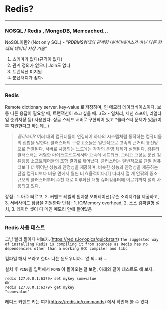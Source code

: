 # Redis?

---

### NOSQL / Redis , MongoDB, Memcached...

NoSQL이란? (Not only SQL) - "*RDBMS형태의 관계형 데이터베이스가 아닌 다른 형태의 데이터 저장 기술*"

1. 스키마가 없다(규격이 없다)
2. 관계 정의가 없으니 Join도 없다
3. 트랜잭션 미지원
4. 분산처리가 쉽다.

---

### Redis

Remote dictionary server.
key-value 로 저장하며, 인 메모리 데이터베이스이다.
보통 따른 응답이 필요할 때, 트랜잭션이 쓰고 싶을 때...(Ex - 일처리, 세션 스포어, 리얼타임 순위저장 등) 사용한다.
싱글 스레드 서버로 구현되어 있고 *클러스터 문제가 있음(이후 지원한다고 하는데...)

> *클러스터?*
> 여러 대의 컴퓨터들이 연결되어 하나의 시스템처럼 동작하는 컴퓨터들의 집합을 말한다. 클러스터의 구성 요소들은 일반적으로 고속의 근거리 통신망으로 연결된다. 서버로 사용되는 노드에는 각각의 운영 체제가 실행된다. 컴퓨터 클러스터는 저렴한 마이크로프로세서와 고속의 네트워크, 그리고 고성능 분산 컴퓨팅용 소프트웨어들의 조합 결과로 태어났다. 클러스터는 일반적으로 단일 컴퓨터보다 더 뛰어난 성능과 안정성을 제공하며, 비슷한 성능과 안정성을 제공하는 단일 컴퓨터보다 비용 면에서 훨씬 더 효율적이다.[1] 따라서 열 개 안팎의 중소 규모의 클러스터부터 수천 개로 이루어진 대형 슈퍼컴퓨터에 이르기까지 널리 사용되고 있다.

장점 : 1. 아주 빠르고, 2. 커맨드 레벨의 원자성 오퍼레이션(무슨 소리지?)을 제공하고, 3. 서버사이드 잠금을 지원한다
단점 : 1. IO/Memory overhead, 2. 소스 컴파일형 설치, 3. 데이터 셋이 다 메인 메모리 안에 들어있음

---

### Redis 사용 테스트

그냥 빨리 깔아다 써보자.(https://redis.io/topics/quickstart)
`The suggested way of installing Redis is compiling it from sources as Redis has no dependencies other than a working GCC compiler and libc`

컴파일 해서 쓰라고 한다. 나는 윈도우니까... 않 되.. 돼 ...

설치 후 `PING`을 입력해서 `PONG` 이 돌아오는 걸 보면, 아래와 같이 테스트도 해 보자.

```
redis 127.0.0.1:6379> set mykey somevalue
OK
redis 127.0.0.1:6379> get mykey
"somevalue"
```

레디스 커맨드 키는 여기(https://redis.io/commands) 에서 확인해 볼 수 있다.
